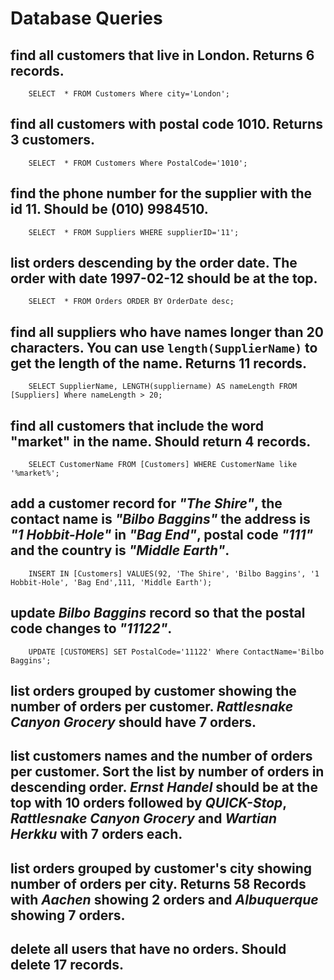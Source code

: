 # Database Queries

## find all customers that live in London. Returns 6 records.

        SELECT  * FROM Customers Where city='London';

## find all customers with postal code 1010. Returns 3 customers.

        SELECT  * FROM Customers Where PostalCode='1010';

## find the phone number for the supplier with the id 11. Should be (010) 9984510.

        SELECT  * FROM Suppliers WHERE supplierID='11';

## list orders descending by the order date. The order with date 1997-02-12 should be at the top.

        SELECT  * FROM Orders ORDER BY OrderDate desc;

## find all suppliers who have names longer than 20 characters. You can use `length(SupplierName)` to get the length of the name. Returns 11 records.

        SELECT SupplierName, LENGTH(suppliername) AS nameLength FROM [Suppliers] Where nameLength > 20;

## find all customers that include the word "market" in the name. Should return 4 records.
        
        SELECT CustomerName FROM [Customers] WHERE CustomerName like '%market%';


## add a customer record for _"The Shire"_, the contact name is _"Bilbo Baggins"_ the address is _"1 Hobbit-Hole"_ in _"Bag End"_, postal code _"111"_ and the country is _"Middle Earth"_.

        INSERT IN [Customers] VALUES(92, 'The Shire', 'Bilbo Baggins', '1 Hobbit-Hole', 'Bag End',111, 'Middle Earth');


## update _Bilbo Baggins_ record so that the postal code changes to _"11122"_.

        UPDATE [CUSTOMERS] SET PostalCode='11122' Where ContactName='Bilbo Baggins';

## list orders grouped by customer showing the number of orders per customer. _Rattlesnake Canyon Grocery_ should have 7 orders.

## list customers names and the number of orders per customer. Sort the list by number of orders in descending order. _Ernst Handel_ should be at the top with 10 orders followed by _QUICK-Stop_, _Rattlesnake Canyon Grocery_ and _Wartian Herkku_ with 7 orders each.

## list orders grouped by customer's city showing number of orders per city. Returns 58 Records with _Aachen_ showing 2 orders and _Albuquerque_ showing 7 orders.

## delete all users that have no orders. Should delete 17 records.
